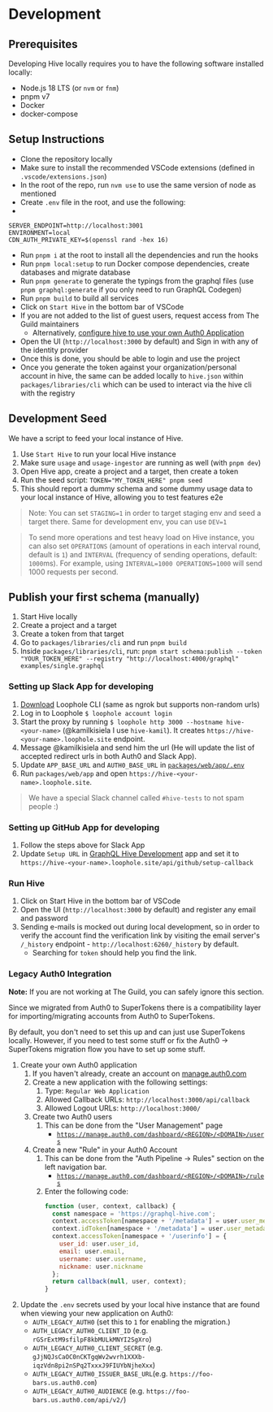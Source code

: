 # Development

## Prerequisites

Developing Hive locally requires you to have the following software installed locally:

- Node.js 18 LTS (or `nvm` or `fnm`)
- pnpm v7
- Docker
- docker-compose

## Setup Instructions

- Clone the repository locally
- Make sure to install the recommended VSCode extensions (defined in `.vscode/extensions.json`)
- In the root of the repo, run `nvm use` to use the same version of node as mentioned
- Create `.env` file in the root, and use the following:
-

```
SERVER_ENDPOINT=http://localhost:3001
ENVIRONMENT=local
CDN_AUTH_PRIVATE_KEY=$(openssl rand -hex 16)
```

- Run `pnpm i` at the root to install all the dependencies and run the hooks
- Run `pnpm local:setup` to run Docker compose dependencies, create databases and migrate database
- Run `pnpm generate` to generate the typings from the graphql files (use `pnpm graphql:generate` if
  you only need to run GraphQL Codegen)
- Run `pnpm build` to build all services
- Click on `Start Hive` in the bottom bar of VSCode
- If you are not added to the list of guest users, request access from The Guild maintainers
  - Alternatively,
    [configure hive to use your own Auth0 Application](#setting-up-auth0-app-for-developing)
- Open the UI (`http://localhost:3000` by default) and Sign in with any of the identity provider
- Once this is done, you should be able to login and use the project
- Once you generate the token against your organization/personal account in hive, the same can be
  added locally to `hive.json` within `packages/libraries/cli` which can be used to interact via the
  hive cli with the registry

## Development Seed

We have a script to feed your local instance of Hive.

1. Use `Start Hive` to run your local Hive instance
2. Make sure `usage` and `usage-ingestor` are running as well (with `pnpm dev`)
3. Open Hive app, create a project and a target, then create a token
4. Run the seed script: `TOKEN="MY_TOKEN_HERE" pnpm seed`
5. This should report a dummy schema and some dummy usage data to your local instance of Hive,
   allowing you to test features e2e

> Note: You can set `STAGING=1` in order to target staging env and seed a target there. Same for
> development env, you can use `DEV=1`

> To send more operations and test heavy load on Hive instance, you can also set `OPERATIONS`
> (amount of operations in each interval round, default is `1`) and `INTERVAL` (frequency of sending
> operations, default: `1000`ms). For example, using `INTERVAL=1000 OPERATIONS=1000` will send 1000
> requests per second.

## Publish your first schema (manually)

1. Start Hive locally
2. Create a project and a target
3. Create a token from that target
4. Go to `packages/libraries/cli` and run `pnpm build`
5. Inside `packages/libraries/cli`, run:
   `pnpm start schema:publish --token "YOUR_TOKEN_HERE" --registry "http://localhost:4000/graphql" examples/single.graphql`

### Setting up Slack App for developing

1. [Download](https://loophole.cloud/download) Loophole CLI (same as ngrok but supports non-random
   urls)
2. Log in to Loophole `$ loophole account login`
3. Start the proxy by running `$ loophole http 3000 --hostname hive-<your-name>` (@kamilkisiela I
   use `hive-kamil`). It creates `https://hive-<your-name>.loophole.site` endpoint.
4. Message @kamilkisiela and send him the url (He will update the list of accepted redirect urls in
   both Auth0 and Slack App).
5. Update `APP_BASE_URL` and `AUTH0_BASE_URL` in [`packages/web/app/.env`](./packages/web/app/.env)
6. Run `packages/web/app` and open `https://hive-<your-name>.loophole.site`.

> We have a special Slack channel called `#hive-tests` to not spam people :)

### Setting up GitHub App for developing

1. Follow the steps above for Slack App
2. Update `Setup URL` in
   [GraphQL Hive Development](https://github.com/organizations/the-guild-org/settings/apps/graphql-hive-development)
   app and set it to `https://hive-<your-name>.loophole.site/api/github/setup-callback`

### Run Hive

1. Click on Start Hive in the bottom bar of VSCode
2. Open the UI (`http://localhost:3000` by default) and register any email and password
3. Sending e-mails is mocked out during local development, so in order to verify the account find
   the verification link by visiting the email server's `/_history` endpoint -
   `http://localhost:6260/_history` by default.
   - Searching for `token` should help you find the link.

### Legacy Auth0 Integration

**Note:** If you are not working at The Guild, you can safely ignore this section.

Since we migrated from Auth0 to SuperTokens there is a compatibility layer for importing/migrating
accounts from Auth0 to SuperTokens.

By default, you don't need to set this up and can just use SuperTokens locally. However, if you need
to test some stuff or fix the Auth0 -> SuperTokens migration flow you have to set up some stuff.

1. Create your own Auth0 application
   1. If you haven't already, create an account on [manage.auth0.com](https://manage.auth0.com)
   2. Create a new application with the following settings:
      1. Type: `Regular Web Application`
      2. Allowed Callback URLs: `http://localhost:3000/api/callback`
      3. Allowed Logout URLs: `http://localhost:3000/`
   3. Create two Auth0 users
      1. This can be done from the "User Management" page
         - [`https://manage.auth0.com/dashboard/<REGION>/<DOMAIN>/users`](https://manage.auth0.com/dashboard/us/dev-azj17nyp/users)
   4. Create a new "Rule" in your Auth0 Account
      1. This can be done from the "Auth Pipeline -> Rules" section on the left navigation bar.
         - [`https://manage.auth0.com/dashboard/<REGION>/<DOMAIN>/rules`](https://manage.auth0.com/dashboard/us/dev-azj17nyp/rules)
      2. Enter the following code:
         ```js
         function (user, context, callback) {
           const namespace = 'https://graphql-hive.com';
           context.accessToken[namespace + '/metadata'] = user.user_metadata;
           context.idToken[namespace + '/metadata'] = user.user_metadata;
           context.accessToken[namespace + '/userinfo'] = {
             user_id: user.user_id,
             email: user.email,
             username: user.username,
             nickname: user.nickname
           };
           return callback(null, user, context);
         }
         ```
2. Update the `.env` secrets used by your local hive instance that are found when viewing your new
   application on Auth0:
   - `AUTH_LEGACY_AUTH0` (set this to `1` for enabling the migration.)
   - `AUTH_LEGACY_AUTH0_CLIENT_ID` (e.g. `rGSrExtM9sfilpF8kbMULkMNYI2SgXro`)
   - `AUTH_LEGACY_AUTH0_CLIENT_SECRET` (e.g.
     `gJjNQJsCaOC0nCKTgqWv2wvrh1XXXb-iqzVdn8pi2nSPq2TxxxJ9FIUYbNjheXxx`)
   - `AUTH_LEGACY_AUTH0_ISSUER_BASE_URL`(e.g. `https://foo-bars.us.auth0.com`)
   - `AUTH_LEGACY_AUTH0_AUDIENCE` (e.g. `https://foo-bars.us.auth0.com/api/v2/`)

